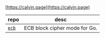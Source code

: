 [https://calvin.page](https://calvin.page)

| repo | desc |
|---|---|
|[`ecb`](https://github.com/clfs/ecb)| ECB block cipher mode for Go. |
